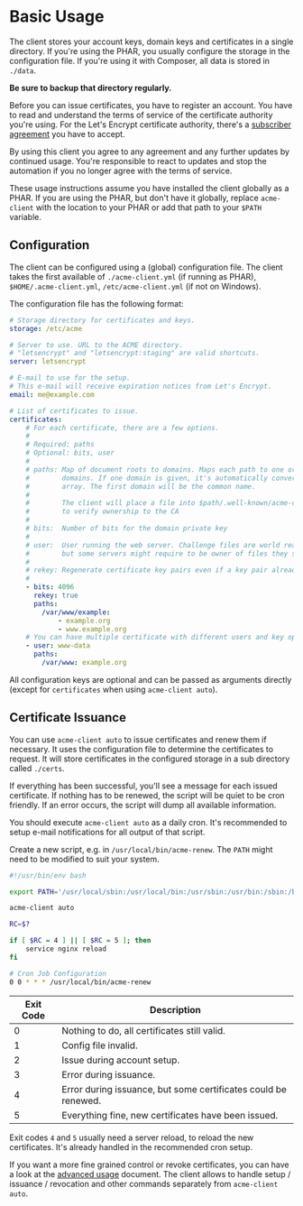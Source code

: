 # Basic Usage

The client stores your account keys, domain keys and certificates in a single directory. If you're using the PHAR,
you usually configure the storage in the configuration file. If you're using it with Composer, all data is stored in `./data`.

**Be sure to backup that directory regularly.**

Before you can issue certificates, you have to register an account. You have to read and understand the terms of service
of the certificate authority you're using. For the Let's Encrypt certificate authority, there's a
[subscriber agreement](https://letsencrypt.org/repository/) you have to accept.

By using this client you agree to any agreement and any further updates by continued usage. You're responsible to react
to updates and stop the automation if you no longer agree with the terms of service.

These usage instructions assume you have installed the client globally as a PHAR. If you are using the PHAR,
but don't have it globally, replace `acme-client` with the location to your PHAR or add that path to your `$PATH` variable.

## Configuration

The client can be configured using a (global) configuration file. The client takes the first available of
`./acme-client.yml` (if running as PHAR), `$HOME/.acme-client.yml`, `/etc/acme-client.yml` (if not on Windows).

The configuration file has the following format:

```yml
# Storage directory for certificates and keys.
storage: /etc/acme

# Server to use. URL to the ACME directory.
# "letsencrypt" and "letsencrypt:staging" are valid shortcuts.
server: letsencrypt

# E-mail to use for the setup.
# This e-mail will receive expiration notices from Let's Encrypt.
email: me@example.com

# List of certificates to issue.
certificates:
    # For each certificate, there are a few options.
    #
    # Required: paths
    # Optional: bits, user
    #
    # paths: Map of document roots to domains. Maps each path to one or multiple
    #        domains. If one domain is given, it's automatically converted to an
    #        array. The first domain will be the common name.
    #
    #        The client will place a file into $path/.well-known/acme-challenge/
    #        to verify ownership to the CA
    #
    # bits:  Number of bits for the domain private key
    #
    # user:  User running the web server. Challenge files are world readable,
    #        but some servers might require to be owner of files they serve.
    #
    # rekey: Regenerate certificate key pairs even if a key pair already exists.
    #
    - bits: 4096
      rekey: true
      paths:
        /var/www/example:
            - example.org
            - www.example.org
    # You can have multiple certificate with different users and key options.
    - user: www-data
      paths:
        /var/www: example.org
```

All configuration keys are optional and can be passed as arguments directly (except for `certificates` when using `acme-client auto`).

## Certificate Issuance

You can use `acme-client auto` to issue certificates and renew them if necessary. It uses the configuration file to
determine the certificates to request. It will store certificates in the configured storage in a sub directory called `./certs`.

If everything has been successful, you'll see a message for each issued certificate. If nothing has to be renewed,
the script will be quiet to be cron friendly. If an error occurs, the script will dump all available information.

You should execute `acme-client auto` as a daily cron. It's recommended to setup e-mail notifications for all output of
that script.

Create a new script, e.g. in `/usr/local/bin/acme-renew`. The `PATH` might need to be modified to suit your system. 

```bash
#!/usr/bin/env bash

export PATH='/usr/local/sbin:/usr/local/bin:/usr/sbin:/usr/bin:/sbin:/bin'

acme-client auto

RC=$?

if [ $RC = 4 ] || [ $RC = 5 ]; then
    service nginx reload
fi
```

```sh
# Cron Job Configuration
0 0 * * * /usr/local/bin/acme-renew
```

| Exit Code | Description |
|-----------|-------------|
| 0         | Nothing to do, all certificates still valid. |
| 1         | Config file invalid. |
| 2         | Issue during account setup. |
| 3         | Error during issuance. |
| 4         | Error during issuance, but some certificates could be renewed. |
| 5         | Everything fine, new certificates have been issued. |

Exit codes `4` and `5` usually need a server reload, to reload the new certificates. It's already handled in the recommended
cron setup.

If you want a more fine grained control or revoke certificates, you can have a look at the [advanced usage](./advanced-usage.md) document. The client allows to handle setup / issuance / revocation and other commands
separately from `acme-client auto`.
